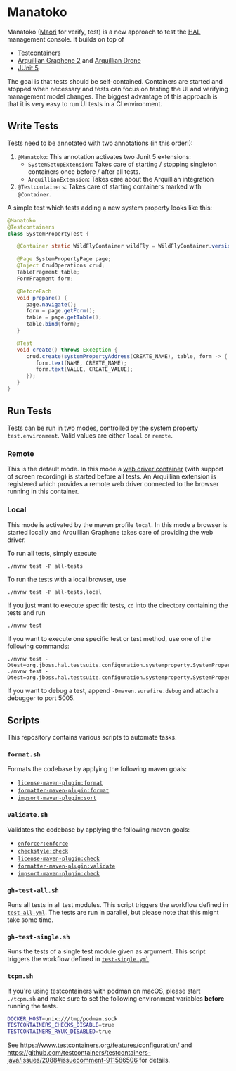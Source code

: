 # Manatoko

Manatoko ([Maori](https://maoridictionary.co.nz/search?keywords=manatoko) for verify, test) is a new approach to test the [HAL](https://hal.github.io) management console. It builds on top of

- [Testcontainers](https://www.testcontainers.org/)
- [Arquillian Graphene 2](http://arquillian.org/arquillian-graphene/) and [Arquillian Drone](http://arquillian.org/arquillian-extension-drone/)
- [JUnit 5](https://junit.org/junit5/)

The goal is that tests should be self-contained. Containers are started and stopped when necessary and tests can focus on testing the UI and verifying management model changes. The biggest advantage of this approach is that it is very easy to run UI tests in a CI environment.

## Write Tests

Tests need to be annotated with two annotations (in this order!):

1. `@Manatoko`: This annotation activates two Junit 5 extensions:
   - `SystemSetupExtension`: Takes care of starting / stopping singleton containers once before / after all tests.
   - `ArquillianExtension`: Takes care about the Arquillian integration
2. `@Testcontainers`: Takes care of starting containers marked with `@Container`.

A simple test which tests adding a new system property looks like this:

```java
@Manatoko
@Testcontainers
class SystemPropertyTest {

   @Container static WildFlyContainer wildFly = WildFlyContainer.version(_26, STANDALONE);

   @Page SystemPropertyPage page;
   @Inject CrudOperations crud;
   TableFragment table;
   FormFragment form;

   @BeforeEach
   void prepare() {
      page.navigate();
      form = page.getForm();
      table = page.getTable();
      table.bind(form);
   }

   @Test
   void create() throws Exception {
      crud.create(systemPropertyAddress(CREATE_NAME), table, form -> {
         form.text(NAME, CREATE_NAME);
         form.text(VALUE, CREATE_VALUE);
      });
   }
}
```

## Run Tests

Tests can be run in two modes, controlled by the system property `test.environment`. Valid values are either `local` or `remote`.

### Remote

This is the default mode. In this mode a [web driver container](https://www.testcontainers.org/modules/webdriver_containers/) (with support of screen recording) is started before all tests. An Arquillian extension is registered which provides a remote web driver connected to the browser running in this container.

### Local

This mode is activated by the maven profile `local`. In this mode a browser is started locally and Arquillian Graphene takes care of providing the web driver.

To run all tests, simply execute

```shell
./mvnw test -P all-tests 
```

To run the tests with a local browser, use 

```shell
./mvnw test -P all-tests,local 
```

If you just want to execute specific tests, `cd` into the directory containing the tests and run 

```shell
./mvnw test
```

If you want to execute one specific test or test method, use one of the following commands:

```shell
./mvnw test -Dtest=org.jboss.hal.testsuite.configuration.systemproperty.SystemPropertyTest
./mvnw test -Dtest=org.jboss.hal.testsuite.configuration.systemproperty.SystemPropertyTest#create
```

If you want to debug a test, append `-Dmaven.surefire.debug` and attach a debugger to port 5005. 

## Scripts

This repository contains various scripts to automate tasks.

### `format.sh`

Formats the codebase by applying the following maven goals:

- [`license-maven-plugin:format`](https://mycila.carbou.me/license-maven-plugin/#goals)
- [`formatter-maven-plugin:format`](https://code.revelc.net/formatter-maven-plugin/format-mojo.html)
- [`impsort-maven-plugin:sort`](https://code.revelc.net/impsort-maven-plugin/sort-mojo.html)

### `validate.sh`

Validates the codebase by applying the following maven goals:

- [`enforcer:enforce`](https://maven.apache.org/enforcer/maven-enforcer-plugin/enforce-mojo.html)
- [`checkstyle:check`](https://maven.apache.org/plugins/maven-checkstyle-plugin/check-mojo.html)
- [`license-maven-plugin:check`](https://mycila.carbou.me/license-maven-plugin/#goals)
- [`formatter-maven-plugin:validate`](https://code.revelc.net/formatter-maven-plugin/validate-mojo.html)
- [`impsort-maven-plugin:check`](https://code.revelc.net/impsort-maven-plugin/check-mojo.html)
  
### `gh-test-all.sh`

Runs all tests in all test modules. This script triggers the workflow defined in [`test-all.yml`](.github/workflows/test-all.yml). The tests are run in parallel, but please note that this might take some time. 

### `gh-test-single.sh`

Runs the tests of a single test module given as argument. This script triggers the workflow defined in [`test-single.yml`](.github/workflows/test-single.yml).

### `tcpm.sh`

If you're using testcontainers with podman on macOS, please start `./tcpm.sh` and make sure to set the following environment variables **before** running the tests.

```sh
DOCKER_HOST=unix:///tmp/podman.sock
TESTCONTAINERS_CHECKS_DISABLE=true
TESTCONTAINERS_RYUK_DISABLED=true
```

See https://www.testcontainers.org/features/configuration/ and https://github.com/testcontainers/testcontainers-java/issues/2088#issuecomment-911586506 for details.
